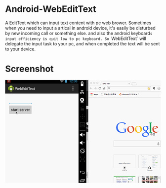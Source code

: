 Android-WebEditText
===================

A EditText which can input text content with pc web brower.
Sometimes when you need to input a artical in android device, it's easily be disturbed by new incoming call or something else. and also the android keyboard`s input efficiency is quit low to pc keyboard.
So `WebEditText` will delegate the input task to your pc, and when completed the text will be sent to your device.

Screenshot
=====
![](./slide2.gif)
